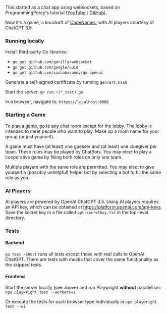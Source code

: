 This started as a chat app using websockets, based on ProgrammingPercy's tutorial ([YouTube](https://www.youtube.com/watch?v=pKpKv9MKN-E) / [GitHub](https://github.com/percybolmer/websocketsgo)).

Now it's a game, a knockoff of [CodeNames](https://boardgamegeek.com/boardgame/178900/codenames), with AI players courtesy of ChatGPT 3.5.

### Running locally

Install third-party Go libraries:
- `go get github.com/gorilla/websocket`
- `go get github.com/google/uuid`
- `go get github.com/sashabaranov/go-openai`

Generate a self-signed certificate by running `gencert.bash`

Start the server: `go run !(*_test).go`

In a browser, navigate to: `https://localhost:8080`

### Starting a Game

To play a game, go to any chat room except for the lobby. The lobby is intended to meet people who want to play. Make up a room name for your group (or just yourself).

A game must have (at least) one guesser and (at least) one cluegiver per team. These roles may be played by ChatBots. You may elect to play a cooperative game by filling both roles on only one team.

Multiple players with the same role are permitted. You may elect to give yourself a (possibly unhelpful) helper bot by selecting a bot to fill the same role as you.

### AI Players

AI players are powered by OpenAI ChatGPT 3.5. Using AI players requires an API key, which can be obtained at https://platform.openai.com/api-keys. Save the secret key in a file called `gpt-secretkey.txt` in the top-level directory.

### Tests
#### Backend
`go test -short` runs all tests except those with real calls to OpenAI ChatGPT. There are tests with mocks that cover the same functionality as the skipped tests.

#### Frontend
Start the server locally (see above) and run Playwright **without** parallelism: `npx playwright test --workers=1`

Or execute the tests for each browser type individually in `npx playwright test --ui`